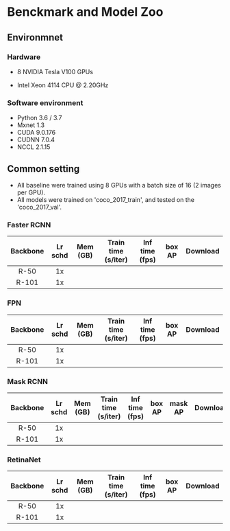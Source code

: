 # Benckmark and Model Zoo

## Environmnet

### Hardware


- 8 NVIDIA Tesla V100 GPUs

- Intel Xeon 4114 CPU @ 2.20GHz



### Software environment

- Python 3.6 / 3.7
- Mxnet 1.3
- CUDA 9.0.176
- CUDNN 7.0.4
- NCCL 2.1.15



## Common setting

- All baseline were trained using 8 GPUs with a batch size of 16 (2 images per GPU).
- All models were trained on 'coco_2017_train', and tested on the 'coco_2017_val'.



### Faster RCNN

| Backbone | Lr schd | Mem (GB) | Train time (s/iter) | Inf time (fps) | box AP | Download |
|:--------:|:-------:|:--------:|:-------------------:|:--------------:|:------:|:--------:|
| R-50     | 1x      |          |                     |                |        |          |
| R-101    | 1x      |          |                     |                |        |          |


### FPN

| Backbone | Lr schd | Mem (GB) | Train time (s/iter) | Inf time (fps) | box AP | Download |
|:--------:|:-------:|:--------:|:-------------------:|:--------------:|:------:|:--------:|
| R-50     | 1x      |          |                     |                |        |          |
| R-101    | 1x      |          |                     |                |        |          |



### Mask RCNN

| Backbone | Lr schd | Mem (GB) | Train time (s/iter) | Inf time (fps) | box AP | mask AP | Download |
|:--------:|:-------:|:--------:|:-------------------:|:--------------:|:------:|:-------:|:--------:|
| R-50     | 1x      |          |                     |                |        |         |          |
| R-101    | 1x      |          |                     |                |        |         |          |


### RetinaNet

| Backbone | Lr schd | Mem (GB) | Train time (s/iter) | Inf time (fps) | box AP | Download |
|:--------:|:-------:|:--------:|:-------------------:|:--------------:|:------:|:--------:|
| R-50     | 1x      |          |                     |                |        |          |
| R-101    | 1x      |          |                     |                |        |          |
